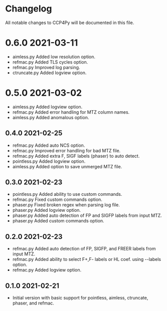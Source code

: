 # Changelog

All notable changes to CCP4Py will be documented in this file.

# 0.6.0 2021-03-11

- aimless.py Added low resolution option.
- refmac.py Added TLS cycles option.
- refmac.py Improved log parsing.
- ctruncate.py Added logview option.

# 0.5.0 2021-03-02

- aimless.py Added logview option.
- refmac.py Added error handling for MTZ column names.
- aimless.py Added anomalous option.

## 0.4.0 2021-02-25

- refmac.py Added auto NCS option.
- refmac.py Improved error handling for bad MTZ file.
- refmac.py Added extra F, SIGF labels (phaser) to auto detect.
- pointless.py Added logview option.
- aimless.py Added option to save unmerged MTZ file.

## 0.3.0 2021-02-23

- pointless.py Added ability to use custom commands.
- refmac.py Fixed custom commands option.
- phaser.py Fixed broken regex when parsing log file.
- phaser.py Added logview option.
- phaser.py Added auto detection of FP and SIGFP labels from input MTZ.
- phaser.py Added custom commands option.

## 0.2.0 2021-02-23

- refmac.py Added auto detection of FP, SIGFP, and FREER labels from input MTZ.
- refmac.py Added ability to select F+,F- labels or HL coef. using --labels option.
- refmac.py Added logview option.

## 0.1.0 2021-02-21

- Initial version with basic support for pointless, aimless, ctruncate, phaser, and refmac.
